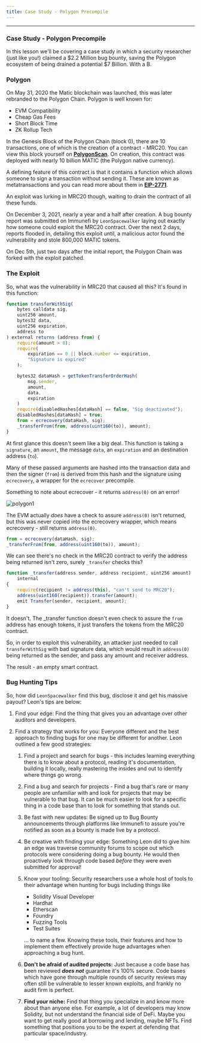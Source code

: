 ```yaml
---
title: Case Study - Polygon Precompile
---
```


---

### Case Study - Polygon Precompile

In this lesson we'll be covering a case study in which a security researcher (just like you!) claimed a $2.2 Million bug bounty, saving the Polygon ecosystem of being drained a potential $7 Billion. With a B.

### Polygon

On May 31, 2020 the Matic blockchain was launched, this was later rebranded to the Polygon Chain. Polygon is well known for:

- EVM Compatibility
- Cheap Gas Fees
- Short Block Time
- ZK Rollup Tech

In the Genesis Block of the Polygon Chain (block 0), there are 10 transactions, one of which is the creation of a contract - MRC20. You can view this block yourself on [**PolygonScan**](https://polygonscan.com/txs?block=0). On creation, this contract was deployed with nearly 10 billion MATIC (the Polygon native currency).

A defining feature of this contract is that it contains a function which allows someone to sign a transaction without sending it. These are known as metatransactions and you can read more about them in [**EIP-2771**](https://eips.ethereum.org/EIPS/eip-2771).

An exploit was lurking in MRC20 though, waiting to drain the contract of all these funds.

On December 3, 2021, nearly a year and a half after creation. A bug bounty report was submitted on Immunefi by `LeonSpacewalker` laying out exactly how someone could exploit the MRC20 contract. Over the next 2 days, reports flooded in, detailing this exploit until, a malicious actor found the vulnerability and stole 800,000 MATIC tokens.

On Dec 5th, just two days after the initial report, the Polygon Chain was forked with the exploit patched.

### The Exploit

So, what was the vulnerability in MRC20 that caused all this? It's found in this function:

```js
function transferWithSig(
    bytes calldata sig,
    uint256 amount,
    bytes32 data,
    uint256 expiration,
    address to
) external returns (address from) {
    require(amount > 0);
    require(
        expiration == 0 || block.number <= expiration,
        "Signature is expired"
    );

    bytes32 dataHash = getTokenTransferOrderHash(
        msg.sender,
        amount,
        data,
        expiration
    )
    require(disabledHashes[dataHash] == false, "Sig deactivated");
    disabledHashes[dataHash] = true;
    from = ecrecovery(dataHash, sig);
    _transferFrom(from, address(uint160(to)), amount);
}
```

At first glance this doesn't seem like a big deal. This function is taking a `signature`, an `amount`, the message `data`, an `expiration` and an destination address (`to`).

Many of these passed arguments are hashed into the transaction data and then the signer (`from`) is derived from this hash and the signature using `ecrecovery`, a wrapper for the `ecrecover` precompile.

Something to note about ecrecover - it returns `address(0)` on an error!

![polygon1](/security-section-7/15-polygon/polygon1.png)

The EVM actually _does_ have a check to assure `address(0)` isn't returned, but this was never copied into the ecrecovery wrapper, which means ecrecovery - still returns `address(0)`.

```js
from = ecrecovery(dataHash, sig);
_transferFrom(from, address(uint160(to)), amount);
```

We can see there's no check in the MRC20 contract to verify the address being returned isn't zero, surely `_transfer` checks this?

```js
function _transfer(address sender, address recipient, uint256 amount)
    internal
{
    require(recipient != address(this), "can't send to MRC20");
    address(uint160(recipient)).transfer(amount);
    emit Transfer(sender, recipient, amount);
}

```

It doesn't. The \_transfer function doesn't even check to assure the `from` address has enough tokens, it just transfers the tokens from the MRC20 contract.

So, in order to exploit this vulnerability, an attacker just needed to call `transferWithSig` with bad signature data, which would result in `address(0)` being returned as the sender, and pass any amount and receiver address.

The result - an empty smart contract.

### Bug Hunting Tips

So, how did `LeonSpacewalker` find this bug, disclose it and get his massive payout? Leon's tips are below:

1. Find your edge: Find the thing that gives you an advantage over other auditors and developers.
2. Find a strategy that works for you: Everyone different and the best approach to finding bugs for one may be different for another. Leon outlined a few good strategies:

   1. Find a project and search for bugs - this includes learning everything there is to know about a protocol, reading it's documentation, building it locally, really mastering the insides and out to identify where things go wrong.

   2. Find a bug and search for projects - Find a bug that's rare or many people are unfamiliar with and look for projects that may be vulnerable to that bug. It can be much easier to look for a specific thing in a code base than to look for something that stands out.

   3. Be fast with new updates: Be signed up to Bug Bounty announcements through platforms like Immunefi to assure you're notified as soon as a bounty is made live by a protocol.

   4. Be creative with finding your edge: Something Leon did to give him an edge was traverse community forums to scope out which protocols were considering doing a bug bounty. He would then proactively look through code based _before_ they were even submitted for approval!

   5. Know your tooling: Security researchers use a whole host of tools to their advantage when hunting for bugs including things like

      - Solidity Visual Developer
      - Hardhat
      - Etherscan
      - Foundry
      - Fuzzing Tools
      - Test Suites

      ... to name a few. Knowing these tools, their features and how to implement them effectively provide huge advantages when approaching a bug hunt.

   6. **Don't be afraid of audited projects:** Just because a code base has been reviewed **_does not_** guarantee it's 100% secure. Code bases which have gone through multiple rounds of security reviews may often still be vulnerable to lesser known exploits, and frankly no audit firm is perfect.

   7. **Find your niche:** Find that thing you specialize in and know more about than anyone else. For example, a lot of developers may know Solidity, but not understand the financial side of DeFi. Maybe you want to get really good at borrowing and lending, maybe NFTs. Find something that positions you to be the expert at defending that particular space/industry.
